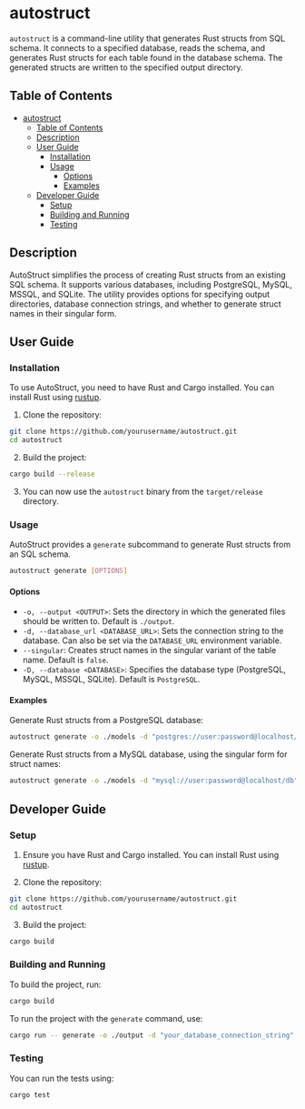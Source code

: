 # autostruct

`autostruct` is a command-line utility that generates Rust structs from SQL schema. It connects to a specified database, reads the schema, and generates Rust structs for each table found in the database schema. The generated structs are written to the specified output directory.

## Table of Contents

- [autostruct](#autostruct)
  - [Table of Contents](#table-of-contents)
  - [Description](#description)
  - [User Guide](#user-guide)
    - [Installation](#installation)
    - [Usage](#usage)
      - [Options](#options)
      - [Examples](#examples)
  - [Developer Guide](#developer-guide)
    - [Setup](#setup)
    - [Building and Running](#building-and-running)
    - [Testing](#testing)

## Description

AutoStruct simplifies the process of creating Rust structs from an existing SQL schema. It supports various databases, including PostgreSQL, MySQL, MSSQL, and SQLite. The utility provides options for specifying output directories, database connection strings, and whether to generate struct names in their singular form.

## User Guide

### Installation

To use AutoStruct, you need to have Rust and Cargo installed. You can install Rust using [rustup](https://rustup.rs/).

1. Clone the repository:

```sh
git clone https://github.com/yourusername/autostruct.git
cd autostruct
```

2. Build the project:

```sh
cargo build --release
```

3. You can now use the `autostruct` binary from the `target/release` directory.

### Usage

AutoStruct provides a `generate` subcommand to generate Rust structs from an SQL schema.

```sh
autostruct generate [OPTIONS]
```

#### Options

- `-o, --output <OUTPUT>`: Sets the directory in which the generated files should be written to. Default is `./output`.
- `-d, --database_url <DATABASE_URL>`: Sets the connection string to the database. Can also be set via the `DATABASE_URL` environment variable.
- `--singular`: Creates struct names in the singular variant of the table name. Default is `false`.
- `-D, --database <DATABASE>`: Specifies the database type (PostgreSQL, MySQL, MSSQL, SQLite). Default is `PostgreSQL`.

#### Examples

Generate Rust structs from a PostgreSQL database:

```sh
autostruct generate -o ./models -d "postgres://user:password@localhost/db" --database PostgreSQL
```

Generate Rust structs from a MySQL database, using the singular form for struct names:

```sh
autostruct generate -o ./models -d "mysql://user:password@localhost/db" --database MySQL --singular
```

## Developer Guide

### Setup

1. Ensure you have Rust and Cargo installed. You can install Rust using [rustup](https://rustup.rs/).

2. Clone the repository:

```sh
git clone https://github.com/yourusername/autostruct.git
cd autostruct
```

3. Build the project:

```sh
cargo build
```

### Building and Running

To build the project, run:

```sh
cargo build
```

To run the project with the `generate` command, use:

```sh
cargo run -- generate -o ./output -d "your_database_connection_string" --database PostgreSQL
```

### Testing

You can run the tests using:

```sh
cargo test
```
